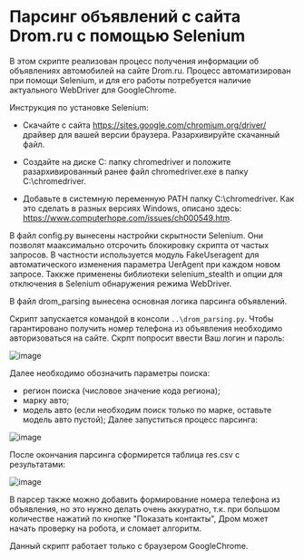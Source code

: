 # Парсинг объявлений с сайта Drom.ru c помощью Selenium

В этом скрипте реализован процесс получения информации об объявлениях автомобилей на сайте Drom.ru.
Процесс автоматизирован при помощи Selenium, и для его работы потребуется наличие актуального WebDriver для GoogleChrome.

Инструкция по установке Selenium:

- Скачайте с сайта https://sites.google.com/chromium.org/driver/ драйвер для вашей версии браузера. Разархивируйте скачанный файл.

- Создайте на диске C: папку chromedriver и положите разархивированный ранее файл chromedriver.exe в папку C:\chromedriver.

- Добавьте в системную переменную PATH папку C:\chromedriver. Как это сделать в разных версиях Windows, описано здесь: https://www.computerhope.com/issues/ch000549.htm.

В файл config.py вынесены настройки скрытности Selenium. Они позволят мааксимально отсрочить блокировку скрипта от частых запросов.
В частности используется модуль FakeUseragent для автоматического изменения параметра UerAgent при каждом новом запросе.
Таккже применены библиотеки selenium_stealth и опции для отключения в Selenium обнаружения режима WebDriver.

В файл drom_parsing вынесена основная логика парсинга объявлений.

Скрипт запускается командой в консоли `..\drom_parsing.py`.
Чтобы гарантировано получить номер телефона из объявления необходимо авторизоваться на сайте.
Скрпт попросит ввести Ваш логин и пароль:

![image](https://user-images.githubusercontent.com/106872149/179449218-1c001309-0f65-4317-b947-2fe72df260ab.png)

Далее необходимо обозначить параметры поиска:
- регион поиска (числовое значение кода региона);
- марку авто;
- модель авто (если необходим поиск только по марке, оставьте модель авто пустой);
Далее запуститься процесс парсинга:

![image](https://user-images.githubusercontent.com/106872149/179449449-cce189ff-c03e-45bd-82a7-546833c13bb7.png)

После окончания парсинга сформирется таблица res.csv с результатами:

![image](https://user-images.githubusercontent.com/106872149/179476685-a2a5c6c6-e68d-487b-8118-1173d86ceabc.png)

В парсер также можно добавить формирование номера телефона из объявления, но это нужно делать очень аккуратно, т.к. при большом количестве нажатий по кнопке "Показать контакты", Дром может начать проверку на робота, и сломает алгоритм.







Данный скрипт работает только с браузером GoogleChrome.
